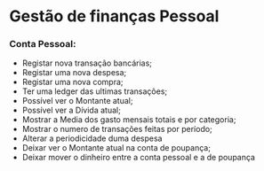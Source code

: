 # Gestão de finanças Pessoal

### Conta Pessoal:

* Registar nova transação bancárias;
* Registar uma nova despesa;
* Registar uma nova compra;
* Ter uma ledger das ultimas transações;
* Possível ver o Montante atual;
* Possível ver a Dívida atual;
* Mostrar a Media dos gasto mensais totais e por categoria;
* Mostrar o numero de transações feitas por período;
* Alterar a periodicidade duma despesa
* Deixar ver o Montante atual na conta de poupança; 
* Deixar mover o dinheiro entre a conta pessoal e a de poupança

